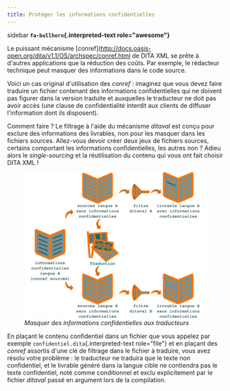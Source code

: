 ```yaml
---
title: Protéger les informations confidentielles
---
```


 sidebar
**`fa-bullhorn`{.interpreted-text role="awesome"}**

Le puissant mécanisme
\[conref\](<http://docs.oasis-open.org/dita/v1.1/OS/archspec/conref.html>
de DITA XML se prête à d'autres applications que la réduction des
coûts. Par exemple, le rédacteur technique peut masquer des informations
dans le code source.


Voici un cas original d'utilisation des *conref* : imaginez que vous
devez faire traduire un fichier contenant des informations
confidentielles qui ne doivent pas figurer dans la version traduite et
auxquelles le traducteur ne doit pas avoir accès (une clause de
confidentialité interdit aux clients de diffuser l'information dont ils
disposent).

Comment faire ? Le filtrage à l'aide du mécanisme *ditaval* est conçu
pour exclure des informations des livrables, non pour les masquer dans
les fichiers sources. Allez-vous devoir créer deux jeux de fichiers
sources, certains comportant les informations confidentielles, les
autres non ? Adieu alors le *single-sourcing* et la réutilisation du
contenu qui vous ont fait choisir DITA XML !

<figure>
<img src="graphics/confidentiel.svg" alt="graphics/confidentiel.svg" />
<figcaption><em>Masquer des informations confidentielles aux
traducteurs</em></figcaption>
</figure>

En plaçant le contenu confidentiel dans un fichier que vous appelez par
exemple `confidentiel.dita`{.interpreted-text role="file"} et en plaçant
des *conref* assortis d'une clé de filtrage dans le fichier à traduire,
vous avez résolu votre problème : le traducteur ne traduira que le texte
non confidentiel, et le livrable généré dans la langue cible ne
contiendra pas le texte confidentiel, noté comme conditionnel et exclu
explicitement par le fichier *ditaval* passé en argument lors de la
compilation.
